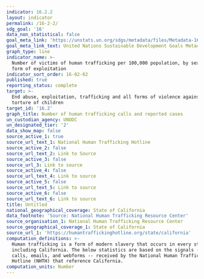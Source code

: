 ```yaml
---
indicator: 16.2.2
layout: indicator
permalink: /16-2-2/
sdg_goal: '16'
data_non_statistical: false
goal_meta_link: 'https://unstats.un.org/sdgs/metadata/files/Metadata-16-02-02.pdf'
goal_meta_link_text: United Nations Sustainable Development Goals Metadata (pdf 1361kB)
graph_type: line
indicator_name: >-
  Number of victims of human trafficking per 100,000 population, by sex, age and
  form of exploitation
indicator_sort_order: 16-02-02
published: true
reporting_status: complete
target: >-
  End abuse, exploitation, trafficking and all forms of violence against and
  torture of children
target_id: '16.2'
graph_title: Number of human trafficking calls and reported cases
un_custodian_agency: UNODC
un_designated_tier: '2'
data_show_map: false
source_active_1: true
source_url_text_1: National Human Trafficking Hotline
source_active_2: false
source_url_text_2: Link to Source
source_active_3: false
source_url_3: Link to source
source_active_4: false
source_url_text_4: Link to source
source_active_5: false
source_url_text_5: Link to source
source_active_6: false
source_url_text_6: Link to source
title: Untitled
national_geographical_coverage: State of California
data_footnote: 'Source: National Human Trafficking Resource Center'
source_organisation_1: National Human Trafficking Resource Center
source_geographical_coverage_1: State of California
source_url_1: 'https://humantraffickinghotline.org/state/california'
computation_definitions: >-
  Human trafficking is a form of modern slavery that occurs in every state,
  including California. The below statistics are based on the signals -- phone
  calls, emails, and webforms -- received by the National Human Trafficking
  Hotline (NHTH) that reference California.
computation_units: Number
---
```

